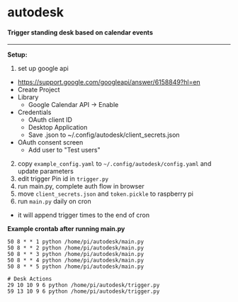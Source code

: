 # autodesk
#### Trigger standing desk based on calendar events

---
**Setup:**

1. set up google api
  - https://support.google.com/googleapi/answer/6158849?hl=en
  - Create Project
  - Library
    - Google Calendar API -> Enable
  - Credentials
    - OAuth client ID
    - Desktop Application
    - Save .json to ~/.config/autodesk/client_secrets.json
  - OAuth consent screen
    - Add user to "Test users"
2. copy `example_config.yaml` to `~/.config/autodesk/config.yaml` and update parameters
3. edit trigger Pin id in `trigger.py`
4. run main.py, complete auth flow in browser
5. move `client_secrets.json` and `token.pickle` to raspberry pi
6. run `main.py` daily on cron
  - it will append trigger times to the end of cron
  
**Example crontab after running main.py**
```
50 8 * * 1 python /home/pi/autodesk/main.py
50 8 * * 2 python /home/pi/autodesk/main.py
50 8 * * 3 python /home/pi/autodesk/main.py
50 8 * * 4 python /home/pi/autodesk/main.py
50 8 * * 5 python /home/pi/autodesk/main.py

# Desk Actions
29 10 10 9 6 python /home/pi/autodesk/trigger.py
59 13 10 9 6 python /home/pi/autodesk/trigger.py
```
